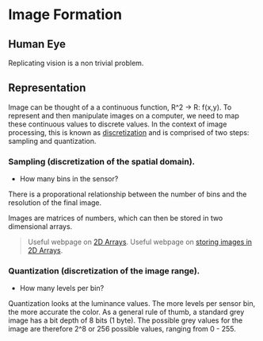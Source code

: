 # Image Formation

## Human Eye 

Replicating vision is a non trivial problem.


## Representation 


Image can be thought of a a continuous function, R^2 -> R:  f(x,y). To represent and then manipulate images on a computer, we need to map these continuous values to discrete values. In the context of image processing, this is known as [discretization]( https://staff.fnwi.uva.nl/r.vandenboomgaard/IPCV20172018/LectureNotes/IP/Images/ImageDiscretization.html) and is comprised of two steps: sampling and quantization. 

### Sampling (discretization of the spatial domain). 

- How many bins in the sensor? 

There is a proporational relationship between the number of bins and the resolution of the final image. 

Images are matrices of numbers, which can then be stored in two dimensional arrays. 

> Useful webpage on [2D Arrays](http://www-ee.eng.hawaii.edu/~tep/EE160/Notes/Array/2darray.html). Useful webpage on [storing images in 2D Arrays](http://www.mathcs.emory.edu/~cheung/Courses/170/Syllabus/09/make-pictures.html).



### Quantization (discretization of the image range). 

- How many levels per bin? 

Quantization looks at the luminance values. The more levels per sensor bin, the more accurate the color. As a general rule of thumb, a standard grey image has a bit depth of 8 bits (1 byte). The possible grey values for the image are therefore 2^8 or 256 possible values, ranging from 0 - 255. 